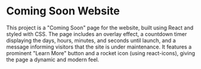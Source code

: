 # Coming Soon Website

This project is a "Coming Soon" page for the website, built using React and styled with CSS. The page includes an overlay effect, a countdown timer displaying the days, hours, minutes, and seconds until launch, and a message informing visitors that the site is under maintenance. It features a prominent "Learn More" button and a rocket icon (using react-icons), giving the page a dynamic and modern feel.
